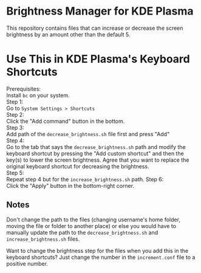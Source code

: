 # Brightness Manager for KDE Plasma

This repository contains files that can increase or decrease the screen brightness by an amount other than the default 5.

# Use This in KDE Plasma's Keyboard Shortcuts

Prerequisites:  
Install `bc` on your system.  
Step 1:  
Go to `System Settings > Shortcuts`  
Step 2:  
Click the "Add command" button in the bottom.  
Step 3:  
Add path of the `decrease_brightness.sh` file first and press "Add"  
Step 4:  
Go to the tab that says the `decrease_brightness.sh` path and modify the keyboard shortcut by pressing the "Add custom shortcut" and then the key(s) to lower the screen brightness. Agree that you want to replace the original keyboard shortcut for decreasing the brightness.  
Step 5:  
Repeat step 4 but for the `increase_brightness.sh` path.
Step 6:  
Click the "Apply" button in the bottom-right corner.

## Notes

Don't change the path to the files (changing username's home folder, moving the file or folder to another place) or else you would have to manually update the path to the `decrease_brightness.sh` and `increase_brightness.sh` files.

Want to change the brightness step for the files when you add this in the keyboard shortcuts? Just change the number in the `increment.conf` file to a positive number.
